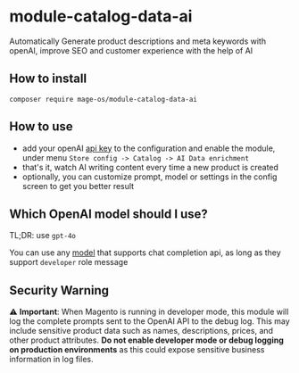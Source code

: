 # module-catalog-data-ai

Automatically Generate product descriptions and meta keywords with openAI, improve SEO and customer experience with the help of AI

## How to install

`composer require mage-os/module-catalog-data-ai`

## How to use

- add your openAI [api key](https://platform.openai.com/api-keys) to the configuration and enable the module, under menu `Store config -> Catalog -> AI Data enrichment`
- that's it, watch AI writing content every time a new product is created
- optionally, you can customize prompt, model or settings in the config screen to get you better result

## Which OpenAI model should I use?

TL;DR: use `gpt-4o`

You can use any [model](https://platform.openai.com/docs/guides/text?api-mode=chat#choosing-a-model) that supports chat completion api, as long as they support `developer` role message

## Security Warning

⚠️ **Important**: When Magento is running in developer mode, this module will log the complete prompts sent to the OpenAI API to the debug log. This may include sensitive product data such as names, descriptions, prices, and other product attributes. **Do not enable developer mode or debug logging on production environments** as this could expose sensitive business information in log files.
